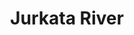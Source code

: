 ---
title: "Jurkata River"
title_bn: "জোড়কাটা নদী"
description: "Jurkata river starts from the Char Belgachi and ends at Imampur."
---